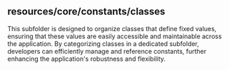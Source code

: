 ## resources/core/constants/classes

This subfolder is designed to organize classes that define fixed values, ensuring that these values are easily accessible and maintainable across the application. By categorizing classes in a dedicated subfolder, developers can efficiently manage and reference constants, further enhancing the application's robustness and flexibility.
